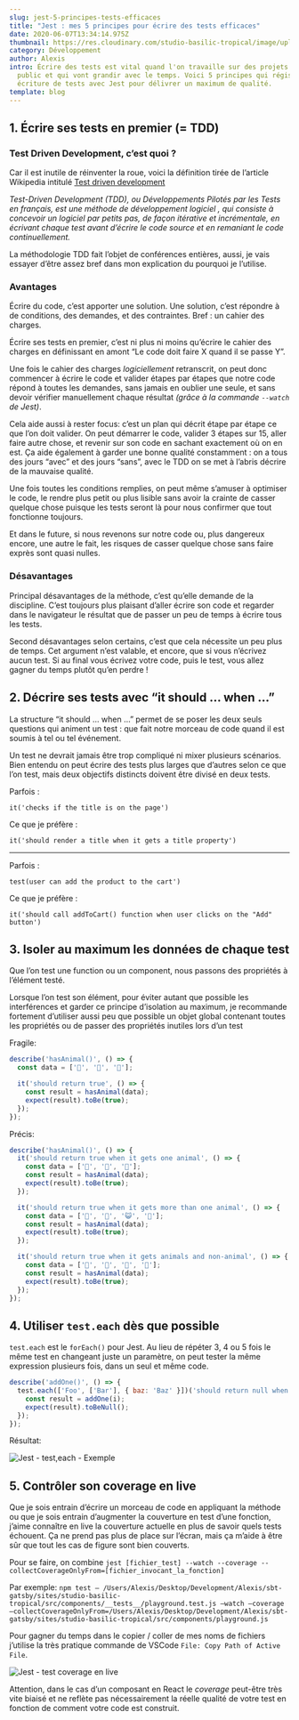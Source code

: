 ```yaml
---
slug: jest-5-principes-tests-efficaces
title: "Jest : mes 5 principes pour écrire des tests efficaces"
date: 2020-06-07T13:34:14.975Z
thumbnail: https://res.cloudinary.com/studio-basilic-tropical/image/upload/v1591631975/studio-basilic-tropical/jest-5-principes/Jest-5-principes-tests-efficaces_cn7wva.jpg
category: Développement
author: Alexis
intro: Écrire des tests est vital quand l'on travaille sur des projets rendus
  public et qui vont grandir avec le temps. Voici 5 principes qui régissent mon
  écriture de tests avec Jest pour délivrer un maximum de qualité.
template: blog
---
```

## 1. Écrire ses tests en premier (= TDD)

### Test Driven Development, c’est quoi ?

Car il est inutile de réinventer la roue, voici la définition tirée de l’article Wikipedia intitulé [Test driven development](https://fr.wikipedia.org/wiki/Test_driven_development)

*Test-Driven Development (TDD), ou Développements Pilotés par les Tests en français, est une méthode de  développement logiciel , qui consiste à concevoir un logiciel par petits pas, de façon itérative et incrémentale, en écrivant chaque test avant d’écrire le  code source  et en remaniant le code continuellement.*  

La méthodologie TDD fait l’objet de conférences entières, aussi, je vais essayer d’être assez bref dans mon explication du pourquoi je l’utilise.

### Avantages

Écrire du code, c’est apporter une solution. Une solution, c’est répondre à de conditions, des demandes, et des contraintes. Bref : un cahier des charges.

Écrire ses tests en premier, c’est ni plus ni moins qu’écrire le cahier des charges en définissant en amont “Le code doit faire X quand il se passe Y”. 

Une fois le cahier des charges *logiciellement* retranscrit, on peut donc commencer à écrire le code et valider étapes par étapes que notre code répond à toutes les demandes, sans jamais en oublier une seule, et sans devoir vérifier manuellement chaque résultat *(grâce à la commande `--watch` de Jest)*.

Cela aide aussi à rester focus: c’est un plan qui décrit étape par étape ce que l’on doit valider. On peut démarrer le code, valider 3 étapes sur 15, aller faire autre chose, et revenir sur son code en sachant exactement où on en est. Ça aide également à garder une bonne qualité constamment : on a tous des jours “avec” et des jours “sans”, avec le TDD on se met à l’abris décrire de la mauvaise qualité.

Une fois toutes les conditions remplies, on peut même s’amuser à optimiser le code, le rendre plus petit ou plus lisible sans avoir la crainte de casser quelque chose puisque les tests seront là pour nous confirmer que tout fonctionne toujours.

Et dans le future, si nous revenons sur notre code ou, plus dangereux encore, une autre le fait, les risques de casser quelque chose sans faire exprès sont quasi nulles.

### Désavantages

Principal désavantages de la méthode, c’est qu’elle demande de la discipline. C’est toujours plus plaisant d’aller écrire son code et regarder dans le navigateur le résultat que de passer un peu de temps à écrire tous les tests.

Second désavantages selon certains, c’est que cela nécessite un peu plus de temps. Cet argument n’est valable, et encore, que si vous n’écrivez aucun test. Si au final vous écrivez votre code, puis le test, vous allez gagner du temps plutôt qu’en perdre !

## 2. Décrire ses tests avec “it should … when …”

La structure “it should … when …” permet de se poser les deux seuls questions qui animent un test : que fait notre morceau de code quand il est soumis à tel ou tel événement.

Un test ne devrait jamais être trop compliqué ni mixer plusieurs scénarios. Bien entendu on peut écrire des tests plus larges que d’autres selon ce que l’on test, mais deux objectifs distincts doivent être divisé en deux tests.

Parfois :

`it('checks if the title is on the page')`

Ce que je préfère :

`it('should render a title when it gets a title property')`

- - -

Parfois :

`test(user can add the product to the cart')`

Ce que je préfère :

`it('should call addToCart() function when user clicks on the "Add" button')`

## 3. Isoler au maximum les données de chaque test

Que l’on test une function ou un component, nous passons des propriétés à l’élément testé.

Lorsque l’on test son élément, pour éviter autant que possible les interférences et garder ce principe d’isolation au maximum, je recommande fortement d’utiliser aussi peu que possible un objet global contenant toutes les propriétés ou de passer des propriétés inutiles lors d’un test

Fragile:

```javascript
describe('hasAnimal()', () => {
  const data = ['🦁', '🐶', '🚀'];

  it('should return true', () => {
    const result = hasAnimal(data);
    expect(result).toBe(true);
  });
});
```

Précis:

```javascript
describe('hasAnimal()', () => {
  it('should return true when it gets one animal', () => {
    const data = ['🦁', '🐶', '🚀'];
    const result = hasAnimal(data);
    expect(result).toBe(true);
  });

  it('should return true when it gets more than one animal', () => {
    const data = ['🦁', '🐶', '😺', '🐝'];
    const result = hasAnimal(data);
    expect(result).toBe(true);
  });

  it('should return true when it gets animals and non-animal', () => {
    const data = ['🦁', '🐶', '🚀', '🥤'];
    const result = hasAnimal(data);
    expect(result).toBe(true);
  });
});
```

## 4. Utiliser `test.each` dès que possible

`test.each` est le `forEach()` pour Jest. Au lieu de répéter 3, 4 ou 5 fois le même test en changeant juste un paramètre, on peut tester la même expression plusieurs fois, dans un seul et même code. 

```javascript
describe('addOne()', () => {
  test.each(['Foo', ['Bar'], { baz: 'Baz' }])('should return null when it gets %s', (i) => {
    const result = addOne(i);
    expect(result).toBeNull();
  });
});
```

Résultat:

![Jest - test,each - Exemple](https://res.cloudinary.com/studio-basilic-tropical/image/upload/v1591537925/studio-basilic-tropical/jest-5-principes/jest_test-each_z31hao.png "Jest - test,each - Exemple")

## 5. Contrôler son coverage en live

Que je sois entrain d’écrire un morceau de code en appliquant la méthode ou que je sois entrain d’augmenter la couverture en test d’une fonction, j’aime connaître en live la couverture actuelle en plus de savoir quels tests échouent. Ça ne prend pas plus de place sur l’écran, mais ça m’aide à être sûr que tout les cas de figure sont bien couverts.

Pour se faire, on combine `jest [fichier_test] --watch --coverage --collectCoverageOnlyFrom=[fichier_invocant_la_fonction]` 

Par exemple: `npm test — /Users/Alexis/Desktop/Development/Alexis/sbt-gatsby/sites/studio-basilic-tropical/src/components/__tests__/playground.test.js —watch —coverage —collectCoverageOnlyFrom=/Users/Alexis/Desktop/Development/Alexis/sbt-gatsby/sites/studio-basilic-tropical/src/components/playground.js`

Pour gagner du temps dans le copier / coller de mes noms de fichiers j’utilise la très pratique commande de VSCode `File: Copy Path of Active File`.

![Jest - test coverage en live](https://res.cloudinary.com/studio-basilic-tropical/image/upload/v1591537925/studio-basilic-tropical/jest-5-principes/jest_test-coverage_pwbkt2.png "Jest - test coverage en live")

Attention, dans le cas d’un composant en React le *coverage* peut-être très vite biaisé et ne reflète pas nécessairement la réelle qualité de votre test en fonction de comment votre code est construit.